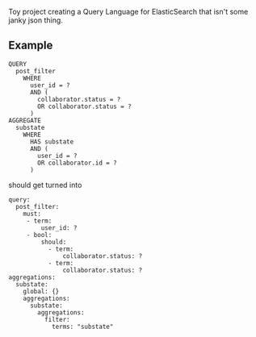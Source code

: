 Toy project creating a Query Language for ElasticSearch that isn't some janky json thing.

## Example

```
QUERY
  post_filter
    WHERE
      user_id = ?
      AND (
        collaborator.status = ?
        OR collaborator.status = ?
      )
AGGREGATE
  substate
    WHERE
      HAS substate
      AND (
        user_id = ?
        OR collaborator.id = ?
      )
```

should get turned into

```
query:
  post_filter:
    must:
     - term:
         user_id: ?
     - bool:
         should:
           - term:
               collaborator.status: ? 
           - term:
               collaborator.status: ? 
aggregations:
  substate:
    global: {}
    aggregations:
      substate:
        aggregations:
          filter:
            terms: "substate"
```
